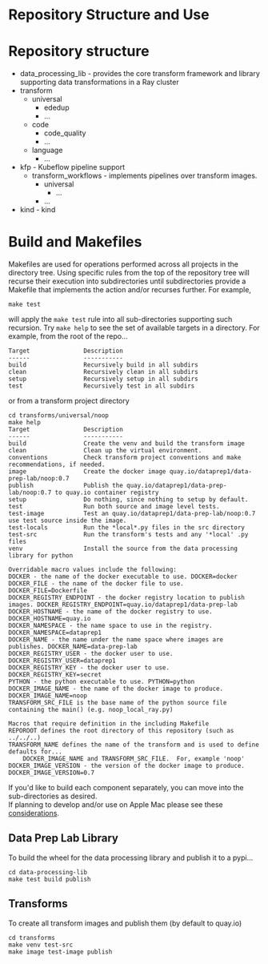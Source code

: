 # Repository Structure and Use 

# Repository structure
* data_processing_lib - provides the core transform framework and library 
supporting data transformations in a Ray cluster
* transform
    * universal
        * ededup 
        * ...
    * code
        * code_quality 
        * ...
    * language
        * ...
* kfp - Kubeflow pipeline support
    * transform_workflows - implements pipelines over transform images.
       * universal 
           * ...
       * ...
* kind - kind


# Build and Makefiles
Makefiles are used for operations performed across all projects in the directory tree.
Using specific rules from the top of the repository tree will recurse their execution
into subdirectories  until subdirectories provide a Makefile that implements the action
and/or recurses further.  For example,
```shell
make test 
```
will apply the `make test` rule into all sub-directories supporting such recursion.
Try `make help` to see the set of available targets in a directory.  For example,
from the root of the repo...
```
Target               Description
------               -----------
build                Recursively build in all subdirs 
clean                Recursively clean in all subdirs 
setup                Recursively setup in all subdirs
test                 Recursively test in all subdirs 
```
or from a transform project directory
```
cd transforms/universal/noop
make help
Target               Description
------               -----------
build                Create the venv and build the transform image 
clean                Clean up the virtual environment.
conventions          Check transform project conventions and make recommendations, if needed.
image                Create the docker image quay.io/dataprep1/data-prep-lab/noop:0.7
publish              Publish the quay.io/dataprep1/data-prep-lab/noop:0.7 to quay.io container registry
setup                Do nothing, since nothing to setup by default. 
test                 Run both source and image level tests.
test-image           Test an quay.io/dataprep1/data-prep-lab/noop:0.7 use test source inside the image. 
test-locals          Run the *local*.py files in the src directory 
test-src             Run the transform's tests and any '*local' .py files
venv                 Install the source from the data processing library for python

Overridable macro values include the following:
DOCKER - the name of the docker executable to use. DOCKER=docker
DOCKER_FILE - the name of the docker file to use. DOCKER_FILE=Dockerfile
DOCKER_REGISTRY_ENDPOINT - the docker registry location to publish images. DOCKER_REGISTRY_ENDPOINT=quay.io/dataprep1/data-prep-lab
DOCKER_HOSTNAME - the name of the docker registry to use. DOCKER_HOSTNAME=quay.io
DOCKER_NAMESPACE - the name space to use in the registry. DOCKER_NAMESPACE=dataprep1
DOCKER_NAME - the name under the name space where images are publishes. DOCKER_NAME=data-prep-lab
DOCKER_REGISTRY_USER - the docker user to use. DOCKER_REGISTRY_USER=dataprep1
DOCKER_REGISTRY_KEY - the docker user to use. DOCKER_REGISTRY_KEY=secret
PYTHON - the python executable to use. PYTHON=python
DOCKER_IMAGE_NAME - the name of the docker image to produce. DOCKER_IMAGE_NAME=noop
TRANSFORM_SRC_FILE is the base name of the python source file containing the main() (e.g. noop_local_ray.py)

Macros that require definition in the including Makefile
REPOROOT defines the root directory of this repository (such as ../../..)
TRANSFORM_NAME defines the name of the transform and is used to define defaults for...
    DOCKER_IMAGE_NAME and TRANSFORM_SRC_FILE.  For, example 'noop'
DOCKER_IMAGE_VERSION - the version of the docker image to produce. DOCKER_IMAGE_VERSION=0.7
```

If you'd like to build each component separately, you can move into the sub-directories as desired.  
If planning to develop and/or use on Apple Mac please see these [considerations](mac.md).

## Data Prep Lab Library 
To build the wheel for the data processing library and publish it to a pypi... 
```shell
cd data-processing-lib 
make test build publish 
```

## Transforms
To create all transform images and publish them (by default to quay.io)
```shell
cd transforms
make venv test-src
make image test-image publish
```

